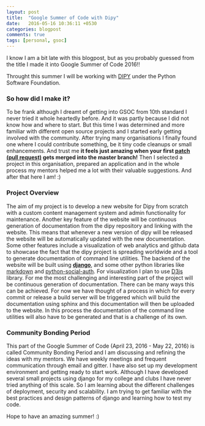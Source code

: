 ```yaml
---
layout: post
title:  "Google Summer of Code with Dipy"
date:   2016-05-16 10:36:11 +0530
categories: blogpost
comments: true
tags: [personal, gsoc]
---
```


I know I am a bit late with this blogpost, but as you probably guessed from the title I made it into Google Summer of Code 2016!!<!--more-->

Throught this summer I will be working with [DIPY](http://nipy.org/dipy/) under the Python Software Foundation.

### So how did I make it?
To be frank although I dreamt of getting into GSOC from 10th standard I never tried it whole heartedly before. And it was partly because I did not know how and where to start.
But this time I was determined and more familiar with different open source projects and I started early getting involved with the community. After trying many organisations I finally found one where I could contribute something, be it tiny code cleanups or small enhancements. And trust me **it feels just amazing when your first [patch (pull request)](https://github.com/nipy/dipy/pull/1015) gets merged into the master branch!** Then I selected a project in this organisation, prepared an application and in the whole process my mentors helped me a lot with their valuable suggestions. And after that here I am! :)

### Project Overview
The aim of my project is to develop a new website for Dipy from scratch with a custom content management system and admin functionality for maintenance. Another key feature of the website will be continuous generation of documentation from the dipy repository and linking with the website. This means that whenever a new version of dipy will be released the website will be automatically updated with the new documentation. Some other features include a visualization of web analytics and github data to showcase the fact that the dipy project is spreading worldwide and a tool to generate documentation of command line utilities. 
The backend of the website will be built using **[django](http://djangoproject.com/)**, and some other python libraries like [markdown](https://pypi.python.org/pypi/Markdown) and [python-social-auth](https://github.com/omab/python-social-auth). For visualization I plan to use [D3js](http://d3js.org/) library.
For me the most challenging and interesting part of the project will be continuous generation of documentation. There can be many ways this can be achieved. For now we have thought of a process in which for every commit or release a build server will be triggered which will build the documentation using sphinx and this documentation will then be uploaded to the website. In this process the documentation of the command line utilities will also have to be generated and that is a challenge of its own.

### Community Bonding Period
This part of the Google Summer of Code (April 23, 2016 - May 22, 2016) is called Community Bonding Period and I am discussing and refining the ideas with my mentors. We have weekly meetings and frequent communication through email and gitter. I have also set up my development environment and getting ready to start work.
Although I have developed several small projects using django for my college and clubs I have never tried anything of this scale. So I am learning about the different challenges of deployment, security and scalability. I am trying to get familiar with the best practices and design patterns of django and learning how to test my code.

Hope to have an amazing summer! :)